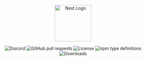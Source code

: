 <p align="center">
  <a href="https://superviz.com/" target="blank"><img src="https://avatars.githubusercontent.com/u/56120553?s=200&v=4" width="120" alt="Nest Logo" /></a>
</p>

<p align="center">
  <img alt="Discord" src="https://img.shields.io/discord/1171797567223378002">
  <img alt="GitHub pull requests" src="https://img.shields.io/github/issues-pr/superviz/superviz">
  <img alt="License" src="https://img.shields.io/github/license/superviz/superviz/room">
  <img alt="npm type definitions" src="https://img.shields.io/npm/types/@superviz/superviz">
  <img alt="Downloads" src="https://img.shields.io/npm/dw/@superviz/room">
</p